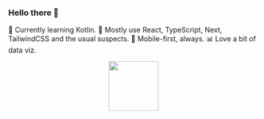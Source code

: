 ### Hello there 👋
🥋 Currently learning Kotlin.
🚀 Mostly use React, TypeScript, Next, TailwindCSS and the usual suspects.
📱 Mobile-first, always.
📊 Love a bit of data viz.


<p align="center">
<img src="https://media2.giphy.com/media/3oEjI6SIIHBdRxXI40/giphy.gif?cid=ecf05e47mh1cey2wvwklmvxypq1kwg0doejfhumtyrj5l89p&rid=giphy.gif&ct=g" height="100" width="auto"/>
</p>
<!--
**daniel-collings/daniel-collings** is a ✨ _special_ ✨ repository because its `README.md` (this file) appears on your GitHub profile.

Here are some ideas to get you started:

- 🔭 I’m currently working on ...
- 🌱 I’m currently learning ...
- 👯 I’m looking to collaborate on ...
- 🤔 I’m looking for help with ...
- 💬 Ask me about ...
- 📫 How to reach me: ...
- 😄 Pronouns: ...
- ⚡ Fun fact: ...
-->
